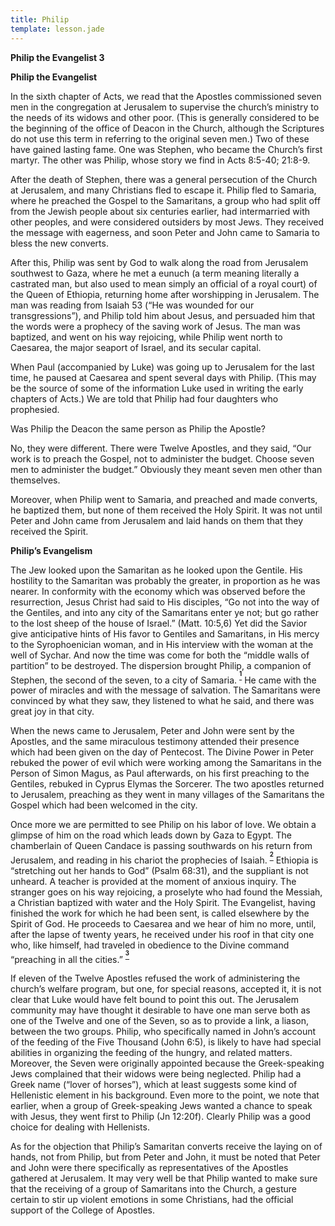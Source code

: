 ```yaml
---
title: Philip
template: lesson.jade
---
```



**Philip the Evangelist 3**

**Philip the Evangelist**

In the sixth chapter of Acts, we read that the Apostles commissioned
seven men in the congregation at Jerusalem to supervise the church’s
ministry to the needs of its widows and other poor. (This is generally
considered to be the beginning of the office of Deacon in the Church,
although the Scriptures do not use this term in referring to the
original seven men.) Two of these have gained lasting fame. One was
Stephen, who became the Church’s first martyr. The other was Philip,
whose story we find in Acts 8:5-40; 21:8-9.

After the death of Stephen, there was a general persecution of the
Church at Jerusalem, and many Christians fled to escape it. Philip fled
to Samaria, where he preached the Gospel to the Samaritans, a group who
had split off from the Jewish people about six centuries earlier, had
intermarried with other peoples, and were considered outsiders by most
Jews. They received the message with eagerness, and soon Peter and John
came to Samaria to bless the new converts.

After this, Philip was sent by God to walk along the road from Jerusalem
southwest to Gaza, where he met a eunuch (a term meaning literally a
castrated man, but also used to mean simply an official of a royal
court) of the Queen of Ethiopia, returning home after worshipping in
Jerusalem. The man was reading from Isaiah 53 (“He was wounded for our
transgressions”), and Philip told him about Jesus, and persuaded him
that the words were a prophecy of the saving work of Jesus. The man was
baptized, and went on his way rejoicing, while Philip went north to
Caesarea, the major seaport of Israel, and its secular capital.

When Paul (accompanied by Luke) was going up to Jerusalem for the last
time, he paused at Caesarea and spent several days with Philip. (This
may be the source of some of the information Luke used in writing the
early chapters of Acts.) We are told that Philip had four daughters who
prophesied.

Was Philip the Deacon the same person as Philip the Apostle?

No, they were different. There were Twelve Apostles, and they said, “Our
work is to preach the Gospel, not to administer the budget. Choose seven
men to administer the budget.” Obviously they meant seven men other than
themselves.

Moreover, when Philip went to Samaria, and preached and made converts,
he baptized them, but none of them received the Holy Spirit. It was not
until Peter and John came from Jerusalem and laid hands on them that
they received the Spirit.

**Philip’s Evangelism**

The Jew looked upon the Samaritan as he looked upon the Gentile. His
hostility to the Samaritan was probably the greater, in proportion as he
was nearer. In conformity with the economy which was observed before the
resurrection, Jesus Christ had said to His disciples, “Go not into the
way of the Gentiles, and into any city of the Samaritans enter ye not;
but go rather to the lost sheep of the house of Israel.” (Matt. 10:5,6)
Yet did the Savior give anticipative hints of His favor to Gentiles and
Samaritans, in His mercy to the Syrophoenician woman, and in His
interview with the woman at the well of Sychar. And now the time was
come for both the “middle walls of partition” to be destroyed. The
dispersion brought Philip, a companion of Stephen, the second of the
seven, to a city of Samaria.
<sup>**[<sup>1</sup>](#sdfootnote1sym)**</sup> He came with the power of
miracles and with the message of salvation. The Samaritans were
convinced by what they saw, they listened to what he said, and there was
great joy in that city.

When the news came to Jerusalem, Peter and John were sent by the
Apostles, and the same miraculous testimony attended their presence
which had been given on the day of Pentecost. The Divine Power in Peter
rebuked the power of evil which were working among the Samaritans in the
Person of Simon Magus, as Paul afterwards, on his first preaching to the
Gentiles, rebuked in Cyprus Elymas the Sorcerer. The two apostles
returned to Jerusalem, preaching as they went in many villages of the
Samaritans the Gospel which had been welcomed in the city.

Once more we are permitted to see Philip on his labor of love. We obtain
a glimpse of him on the road which leads down by Gaza to Egypt. The
chamberlain of Queen Candace is passing southwards on his return from
Jerusalem, and reading in his chariot the prophecies of Isaiah.
<sup>**[<sup>2</sup>](#sdfootnote2sym)**</sup> Ethiopia is “stretching
out her hands to God” (Psalm 68:31), and the suppliant is not unheard. A
teacher is provided at the moment of anxious inquiry. The stranger goes
on his way rejoicing, a proselyte who had found the Messiah, a Christian
baptized with water and the Holy Spirit. The Evangelist, having finished
the work for which he had been sent, is called elsewhere by the Spirit
of God. He proceeds to Caesarea and we hear of him no more, until, after
the lapse of twenty years, he received under his roof in that city one
who, like himself, had traveled in obedience to the Divine command
“preaching in all the cities.”
<sup>**[<sup>3</sup>](#sdfootnote3sym)**</sup>

If eleven of the Twelve Apostles refused the work of administering the
church’s welfare program, but one, for special reasons, accepted it, it
is not clear that Luke would have felt bound to point this out. The
Jerusalem community may have thought it desirable to have one man serve
both as one of the Twelve and one of the Seven, so as to provide a link,
a liason, between the two groups. Philip, who specifically named in
John’s account of the feeding of the Five Thousand (John 6:5), is likely
to have had special abilities in organizing the feeding of the hungry,
and related matters. Moreover, the Seven were originally appointed
because the Greek-speaking Jews complained that their widows were being
neglected. Philip had a Greek name (“lover of horses”), which at least
suggests some kind of Hellenistic element in his background. Even more
to the point, we note that earlier, when a group of Greek-speaking Jews
wanted a chance to speak with Jesus, they went first to Philip (Jn
12:20f). Clearly Philip was a good choice for dealing with Hellenists.

As for the objection that Philip’s Samaritan converts receive the laying
on of hands, not from Philip, but from Peter and John, it must be noted
that Peter and John were there specifically as representatives of the
Apostles gathered at Jerusalem. It may very well be that Philip wanted
to make sure that the receiving of a group of Samaritans into the
Church, a gesture certain to stir up violent emotions in some
Christians, had the official support of the College of Apostles.

